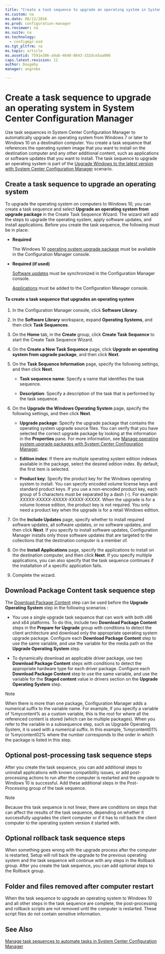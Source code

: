 ```yaml
---
title: "Create a task sequence to upgrade an operating system in System Center Configuration Manager"
ms.custom: na
ms.date: 08/12/2016
ms.prod: configuration-manager
ms.reviewer: na
ms.suite: na
ms.technology: 
  - configmgr-osd
ms.tgt_pltfrm: na
ms.topic: article
ms.assetid: 7591e386-a9ab-4640-8643-332dce5aa006
caps.latest.revision: 12
author: Dougebymanager: angrobe

---
```

# Create a task sequence to upgrade an operating system in System Center Configuration Manager
Use task sequences   in System Center Configuration Manager to automatically upgrade  an operating system from Windows 7 or later to Windows 10 on a destination computer. You create a task sequence that references the operating system image that you want to install on the destination computer and any other additional content, such as applications or software updates that you want to install. The task sequence to upgrade an operating system is part of the [Upgrade Windows to the latest version with System Center Configuration Manager](../../osd/deploy-use/upgrade-windows-to-the-latest-version.md) scenario.  
  
##  <a name="BKMK_UpgradeOS"></a> Create a task sequence to upgrade an operating system  
 To upgrade the operating system on computers to Windows 10, you can create a task sequence  and select **Upgrade an operating system from upgrade package** in the Create Task Sequence Wizard. The wizard will add the steps to upgrade the operating system, apply software updates, and install applications. Before  you create the  task sequence, the following must be in place:  
  
-   **Required**  
  
     The Windows 10 [operating system upgrade package](https://technet.microsoft.com/library/mt627916\(TechNet.10\).aspx) must be available in the Configuration Manager console.  
  
-   **Required (if used)**  
  
     [Software updates](https://technet.microsoft.com/library/mt612804\(TechNet.10\).aspx) must be synchronized in the Configuration Manager console.  
  
     [Applications](https://technet.microsoft.com/library/mt595707\(TechNet.10\).aspx) must be added to the Configuration Manager console.  
  
#### To create a task sequence that upgrades an operating system  
  
1.  In the Configuration Manager console, click **Software Library**.  
  
2.  In the **Software Library** workspace, expand **Operating Systems**, and then click **Task Sequences**.  
  
3.  On the **Home** tab, in the **Create** group, click **Create Task Sequence** to start the Create Task Sequence Wizard.  
  
4.  On the **Create a New Task Sequence** page, click **Upgrade an operating system from upgrade package**, and then click **Next**.  
  
5.  On the **Task Sequence Information** page, specify the following settings, and then click **Next**.  
  
    -   **Task sequence name**: Specify a name that identifies the task sequence.  
  
    -   **Description**: Specify a description of the task that is performed by the task sequence.  
  
6.  On the **Upgrade the  Windows Operating System** page, specify the following settings, and then click **Next**.  
  
    -   **Upgrade package**: Specify the upgrade package that contains the operating system upgrade source files. You can verify  that you have selected the correct upgrade package by looking at the information in the **Properties** pane. For more information, see [Manage operating system upgrade packages with System Center Configuration Manager](../../osd/deploy-use/manage-operating-system-upgrade-packages.md).  
  
    -   **Edition index**: If there are multiple operating system edition indexes available in the package, select the desired edition index. By default, the first item is selected.  
  
    -   **Product key**: Specify the product key for the Windows operating system to install. You can specify encoded volume license keys and standard product keys. If you use a non-encoded product key, each group of 5 characters must be separated by a dash (-). For example: *XXXXX-XXXXX-XXXXX-XXXXX-XXXXX*. When the upgrade is for a volume license edition, the product key is not required. You only need a product key when the upgrade is for a retail Windows edition.  
  
7.  On the **Include Updates** page, specify whether to install required software updates, all software updates, or no software updates, and then click **Next**. If you specify to install software updates, Configuration Manager installs only those software updates that are targeted to the collections that the destination computer is a member of.  
  
8.  On the **Install Applications** page, specify the applications to install on the destination computer, and then click **Next**. If you specify multiple applications, you can also specify that the task sequence continues if the installation of a specific application fails.  
  
9. Complete the wizard.  
  
## Download Package Content task sequence step  
 The [Download Package Content](../../osd/understand/task-sequence-steps.md#BKMK_DownloadPackageContent) step can be used before the **Upgrade Operating System** step in the following scenarios :  
  
-   You use a single upgrade task sequence that can work with both x86 and x64 platforms. To do  this, include two **Download Package Content** steps in the **Prepare for Upgrade** group with conditions to detect the client architecture and download only the appropriate operating system upgrade package. Configure each **Download Package Content** step to use the same variable, and use the variable for the media path on the **Upgrade Operating System** step.  
  
-   To dynamically download an applicable driver package, use two **Download Package Content** steps with conditions to detect the appropriate hardware type for each driver package. Configure each **Download Package Content** step to use the same variable, and use the variable for the **Staged content** value in drivers section on the **Upgrade Operating System** step.  

   > [!NOTE]
   > When there is more than one package, Configuration Manager adds a numerical suffix to the variable name. For example, if you specify a variable of %mycontent% as a custom variable, this is the root for where all the referenced content is stored (which can be multiple packages). When you refer to the variable in a subsequence step, such as Upgrade Operating System, it is used with a numerical suffix. In this example, %mycontent01% or %mycontent02% where the number corresponds to the order in which the package is listed in this step.
  
## Optional post-processing task sequence steps  
 After you create the task sequence, you can add additional steps to uninstall applications with known compatibility issues, or add post-processing actions to run after the computer is restarted and the upgrade to Windows 10 is successful. Add these additional steps in the Post-Processing group of the task sequence.  
  
> [!NOTE]  
>  Because this task sequence is not linear, there are conditions on steps that can affect the results of the task sequence, depending on whether it successfully upgrades the client computer or if it has to roll back the client computer to the operating system version it started with.  
  
## Optional rollback task sequence steps  
 When something goes wrong with the upgrade process after the computer is restarted, Setup will roll back the upgrade to the previous operating system and the task sequence will continue with any steps in the Rollback group. After you create the task sequence, you can add optional steps to the Rollback group.  
  
## Folder and files removed after computer restart  
 When the task sequence to upgrade an operating system to Windows 10 and all other steps in the task sequence are complete, the post-processing and rollback scripts are not removed until the computer is restarted.  These script files do not contain sensitive information.  
  
## See Also  
 [Manage task sequences to automate tasks in System Center Configuration Manager](../../osd/deploy-use/manage-task-sequences-to-automate-tasks.md)

